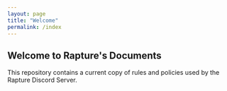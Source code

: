 ```yaml
---
layout: page
title: "Welcome"
permalink: /index
---
```


## Welcome to Rapture's Documents

This repository contains a current copy of rules and policies used by the Rapture Discord Server.

